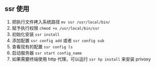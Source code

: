 ## ssr 使用
1. 把执行文件拷入系统路径 `mv ssr /usr/local/bin/`
2. 赋予执行权限 `chmod +x /usr/local/bin/ssr`
3. 初始化安装 `ssr install`
4. 添加配置 `ssr config add` 或者 `ssr config sub`
5. 查看现有的配置 `ssr config ls`
6. 启动服务器 `ssr start config_name`
7. 如果需要终端使用 http 代理，可以运行 `ssr hp install` 来安装 privoxy
